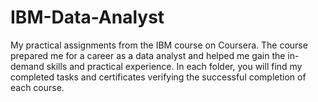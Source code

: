 # IBM-Data-Analyst
My practical assignments from the IBM course on Coursera. The course prepared me for a career as a data analyst and helped me gain the in-demand skills and practical experience.
In each folder, you will find my completed tasks and certificates verifying the successful completion of each course.
